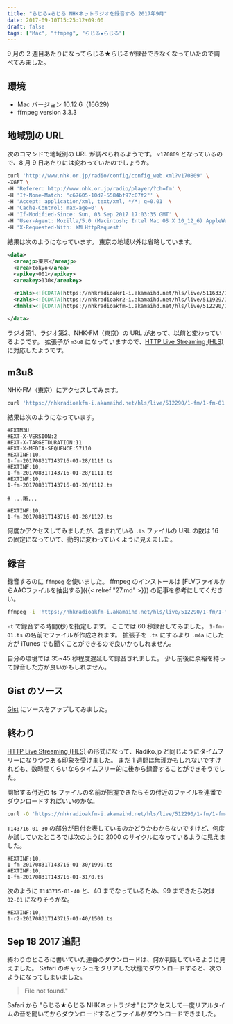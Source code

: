 ```yaml
---
title: "らじる★らじる NHKネットラジオを録音する 2017年9月"
date: 2017-09-10T15:25:12+09:00
draft: false
tags: ["Mac", "ffmpeg", "らじる★らじる"]
---
```


9 月の 2 週目あたりになってらじる★らじるが録音できなくなっていたので調べてみました。

<!--more-->

## 環境

* Mac バージョン 10.12.6（16G29）
* ffmpeg version 3.3.3

## 地域別の URL

次のコマンドで地域別の URL が調べられるようです。
`v170809` となっているので、8 月 9 日あたりには変わっていたのでしょうか。

```bash
curl 'http://www.nhk.or.jp/radio/config/config_web.xml?v170809' \
-XGET \
-H 'Referer: http://www.nhk.or.jp/radio/player/?ch=fm' \
-H 'If-None-Match: "c67605-10d2-5584bf97c07f2"' \
-H 'Accept: application/xml, text/xml, */*; q=0.01' \
-H 'Cache-Control: max-age=0' \
-H 'If-Modified-Since: Sun, 03 Sep 2017 17:03:35 GMT' \
-H 'User-Agent: Mozilla/5.0 (Macintosh; Intel Mac OS X 10_12_6) AppleWebKit/603.3.8 (KHTML, like Gecko) Version/10.1.2 Safari/603.3.8' \
-H 'X-Requested-With: XMLHttpRequest'
```

結果は次のようになっています。
東京の地域以外は省略しています。

```xml
<data>
  <areajp>東京</areajp>
  <area>tokyo</area>
  <apikey>001</apikey>
  <areakey>130</areakey>

  <r1hls><![CDATA[https://nhkradioakr1-i.akamaihd.net/hls/live/511633/1-r1/1-r1-01.m3u8]]></r1hls>
  <r2hls><![CDATA[https://nhkradioakr2-i.akamaihd.net/hls/live/511929/1-r2/1-r2-01.m3u8]]></r2hls>
  <fmhls><![CDATA[https://nhkradioakfm-i.akamaihd.net/hls/live/512290/1-fm/1-fm-01.m3u8]]></fmhls>

</data>
```

ラジオ第1、ラジオ第2、NHK-FM（東京）の URL があって、以前と変わっているようです。
拡張子が `m3u8` になっていますので、[HTTP Live Streaming (HLS)](https://developer.apple.com/streaming/) に対応したようです。

## m3u8

NHK-FM（東京）にアクセスしてみます。

```bash
curl 'https://nhkradioakfm-i.akamaihd.net/hls/live/512290/1-fm/1-fm-01.m3u8'
```

結果は次のようになっています。

```m3u8
#EXTM3U
#EXT-X-VERSION:2
#EXT-X-TARGETDURATION:11
#EXT-X-MEDIA-SEQUENCE:57110
#EXTINF:10,
1-fm-20170831T143716-01-28/1110.ts
#EXTINF:10,
1-fm-20170831T143716-01-28/1111.ts
#EXTINF:10,
1-fm-20170831T143716-01-28/1112.ts

# ...略...

#EXTINF:10,
1-fm-20170831T143716-01-28/1127.ts
```

何度かアクセスしてみましたが、含まれている `.ts` ファイルの URL の数は 16 の固定になっていて、動的に変わっていくように見えました。

<!--
```bash
curl 'https://nhkradioakfm-i.akamaihd.net/hls/live/512290/1-fm/1-fm-20170831T143716-01-40/1534.ts' \
-XGET \
-H 'Accept-Encoding: identity' \
-H 'Referer: http://www.nhk.or.jp/common/aplayer/ifr.html' \
-H 'Accept: */*' \
-H 'Connection: Keep-Alive' \
-H 'User-Agent: Mozilla/5.0 (Macintosh; Intel Mac OS X 10_12_6) AppleWebKit/603.3.8 (KHTML, like Gecko) Version/10.1.2 Safari/603.3.8' \
-H 'X-Playback-Session-Id: 75CCD86D-3606-41C7-B0C8-5CADF40C6D6F'
```
-->

## 録音

録音するのに `ffmpeg` を使いました。
ffmpeg のインストールは [FLVファイルからAACファイルを抽出する]({{< relref "27.md" >}}) の記事を参考にしてください。

```bash
ffmpeg -i 'https://nhkradioakfm-i.akamaihd.net/hls/live/512290/1-fm/1-fm-01.m3u8' -t 60 -c copy 1-fm-01.ts
```

`-t` で録音する時間(秒)を指定します。
ここでは 60 秒録音してみました。
`1-fm-01.ts` の名前でファイルが作成されます。
拡張子を `.ts` にするより `.m4a` にした方が iTunes でも聞くことができるので良いかもしれません。

自分の環境では 35~45 秒程度遅延して録音されました。
少し前後に余裕を持って録音した方が良いかもしれません。

## Gist のソース

[Gist](https://gist.github.com) にソースをアップしてみました。

<script src="https://gist.github.com/va2577/aaa3fc57af7054ed308216449efa0fc3.js"></script>

## 終わり

[HTTP Live Streaming (HLS)](https://developer.apple.com/streaming/) の形式になって、Radiko.jp と同じようにタイムフリーになりつつある印象を受けました。
まだ 1 週間は無理かもしれないですけれども、数時間くらいならタイムフリー的に後から録音することができそうでした。

開始する付近の ts ファイルの名前が把握できたらその付近のファイルを連番でダウンロードすればいいのかな。

```bash
curl -O 'https://nhkradioakfm-i.akamaihd.net/hls/live/512290/1-fm/1-fm-20170831T143716-01-28/[0-100].ts'
```

`T143716-01-30` の部分が日付を表しているのかどうかわからないですけど、何度か試していたところでは次のように 2000 のサイクルになっているように見えました。

```m3u8
#EXTINF:10,
1-fm-20170831T143716-01-30/1999.ts
#EXTINF:10,
1-fm-20170831T143716-01-31/0.ts
```

次のように `T143715-01-40` と、40 までなっているため、99 まできたら次は `02-01` になりそうかな。

```m3u8
#EXTINF:10,
1-r2-20170831T143715-01-40/1501.ts
```

## Sep 18 2017 追記

終わりのところに書いていた連番のダウンロードは、何か判断しているように見えました。
Safari のキャッシュをクリアした状態でダウンロードすると、次のようになってしまいました。

> File not found."

Safari から "らじる★らじる NHKネットラジオ" にアクセスして一度リアルタイムの音を聞いてからダウンロードするとファイルがダウンロードできました。
